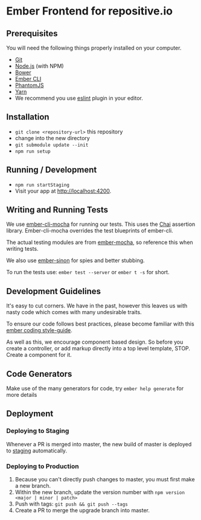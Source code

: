 # Ember Frontend for repositive.io

## Prerequisites

You will need the following things properly installed on your computer.

* [Git](http://git-scm.com/)
* [Node.js](http://nodejs.org/) (with NPM)
* [Bower](http://bower.io/)
* [Ember CLI](http://www.ember-cli.com/)
* [PhantomJS](http://phantomjs.org/)
* [Yarn](https://yarnpkg.com/en/docs/install)
* We recommend you use [eslint](https://atom.io/packages/linter-eslint) plugin in your editor.

## Installation

* `git clone <repository-url>` this repository
* change into the new directory
* `git submodule update --init`
* `npm run setup`

## Running / Development

* `npm run startStaging`
* Visit your app at [http://localhost:4200](http://localhost:4200).


## Writing and Running Tests

We use [ember-cli-mocha](https://github.com/switchfly/ember-cli-mocha) for running our tests. This uses the [Chai](http://chaijs.com/) assertion library. Ember-cli-mocha overrides the test blueprints of ember-cli.

The actual testing modules are from [ember-mocha](https://github.com/switchfly/ember-mocha), so reference this when writing tests.

We also use [ember-sinon](https://github.com/csantero/ember-sinon) for spies and better stubbing.

To run the tests use: `ember test --server` or `ember t -s` for short.

## Development Guidelines
It's easy to cut corners. We have in the past, however this leaves us with nasty code which comes with many undesirable traits.

To ensure our code follows best practices, please become familiar with this [ember coding style-guide](https://github.com/netguru/ember-styleguide).

As well as this, we encourage component based design. So before you create a controller, or add markup directly into a top level template, STOP. Create a component for it.


## Code Generators

Make use of the many generators for code, try `ember help generate` for more details

## Deployment

### Deploying to Staging

Whenever a PR is merged into master, the new build of master is deployed to [staging](https://discover-staging.repositive.io) automatically.

### Deploying to Production
1. Because you can't directly push changes to master, you must first make a new branch.
2. Within the new branch, update the version number with `npm version <major | minor | patch>`
3. Push with tags: `git push && git push --tags`
4. Create a PR to merge the upgrade branch into master.
